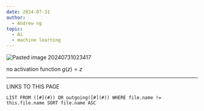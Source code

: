 ```yaml
---
date: 2024-07-31
author:
  - Andrew ng
topic:
  - Ai
  - machine learning
---
```

![Pasted image 20240731023417](Pasted%20image%2020240731023417.png)

no activation function $g(z) = z$







----
LINKS TO THIS PAGE 
```dataview
LIST FROM ([#](#)) OR outgoing([#](#)) WHERE file.name != this.file.name SORT file.name ASC 
```